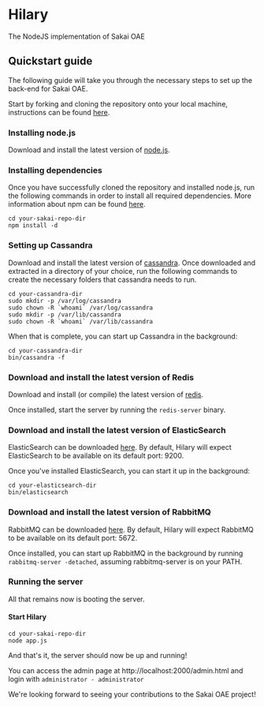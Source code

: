 # Hilary

The NodeJS implementation of Sakai OAE

## Quickstart guide

The following guide will take you through the necessary steps to set up the back-end for Sakai OAE.

Start by forking and cloning the repository onto your local machine, instructions can be found [here](https://help.github.com/articles/fork-a-repo).

### Installing node.js

Download and install the latest version of [node.js](http://nodejs.org/).

### Installing dependencies

Once you have successfully cloned the repository and installed node.js, run the following commands in order to install all required dependencies.
More information about npm can be found [here](https://npmjs.org/).

```
cd your-sakai-repo-dir
npm install -d
```

### Setting up Cassandra

Download and install the latest version of [cassandra](http://cassandra.apache.org/).
Once downloaded and extracted in a directory of your choice, run the following commands to create the necessary folders that cassandra needs to run.

```
cd your-cassandra-dir
sudo mkdir -p /var/log/cassandra
sudo chown -R `whoami` /var/log/cassandra
sudo mkdir -p /var/lib/cassandra
sudo chown -R `whoami` /var/lib/cassandra
```

When that is complete, you can start up Cassandra in the background:

```
cd your-cassandra-dir
bin/cassandra -f
```

### Download and install the latest version of Redis

Download and install (or compile) the latest version of [redis](http://redis.io/download).

Once installed, start the server by running the `redis-server` binary.

### Download and install the latest version of ElasticSearch

ElasticSearch can be downloaded [here](http://www.elasticsearch.org/download/). By default, Hilary will expect ElasticSearch to be available on its default port: 9200.

Once you've installed ElasticSearch, you can start it up in the background:

```
cd your-elasticsearch-dir
bin/elasticsearch
```

### Download and install the latest version of RabbitMQ

RabbitMQ can be downloaded [here](http://www.rabbitmq.com/download.html). By default, Hilary will expect RabbitMQ to be available on its default port: 5672.

Once installed, you can start up RabbitMQ in the background by running `rabbitmq-server -detached`, assuming rabbitmq-server is on your PATH.

### Running the server

All that remains now is booting the server.

#### Start Hilary

```
cd your-sakai-repo-dir
node app.js
```

And that's it, the server should now be up and running!

You can access the admin page at http://localhost:2000/admin.html and login with `administrator - administrator`

We're looking forward to seeing your contributions to the Sakai OAE project!
